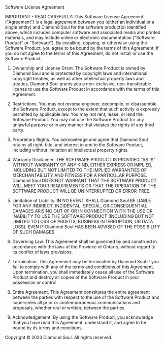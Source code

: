 ﻿Software License Agreement

IMPORTANT - READ CAREFULLY: This Software License Agreement ("Agreement") is a legal agreement 
between you (either an individual or a single entity) and Diamond Soul for the software product(s) 
identified above, which includes computer software and associated media and printed materials, and 
may include online or electronic documentation ("Software Product" or "Software"). By installing, copying, 
or otherwise using the Software Product, you agree to be bound by the terms of this Agreement. 
If you do not agree to the terms of this Agreement, do not install or use the Software Product.

1. Ownership and License Grant. The Software Product is owned by Diamond Soul and is protected by copyright laws 
and international copyright treaties, as well as other intellectual property laws and treaties. Diamond Soul grants 
you a non-exclusive, non-transferable license to use the Software Product in accordance with the terms of this Agreement.

2. Restrictions. You may not reverse engineer, decompile, or disassemble the Software Product, except to the extent 
that such activity is expressly permitted by applicable law. You may not rent, lease, or lend the Software Product. 
You may not use the Software Product for any unlawful purpose or in any manner that violates the rights of any third party.

3. Proprietary Rights. You acknowledge and agree that Diamond Soul retains all right, title, and interest in and to the 
Software Product, including without limitation all intellectual property rights.

4. Warranty Disclaimer. THE SOFTWARE PRODUCT IS PROVIDED "AS IS" WITHOUT WARRANTY OF ANY KIND, EITHER EXPRESS OR IMPLIED, 
INCLUDING BUT NOT LIMITED TO THE IMPLIED WARRANTIES OF MERCHANTABILITY AND FITNESS FOR A PARTICULAR PURPOSE. Diamond Soul 
DOES NOT WARRANT THAT THE SOFTWARE PRODUCT WILL MEET YOUR REQUIREMENTS OR THAT THE OPERATION OF THE SOFTWARE PRODUCT WILL 
BE UNINTERRUPTED OR ERROR-FREE.

5. Limitation of Liability. IN NO EVENT SHALL Diamond Soul BE LIABLE FOR ANY INDIRECT, INCIDENTAL, SPECIAL, OR CONSEQUENTIAL 
DAMAGES ARISING OUT OF OR IN CONNECTION WITH THE USE OR INABILITY TO USE THE SOFTWARE PRODUCT (INCLUDING BUT NOT LIMITED 
TO LOSS OF PROFITS, BUSINESS INTERRUPTION, OR DATA LOSS), EVEN IF Diamond Soul HAS BEEN ADVISED OF THE POSSIBILITY OF SUCH DAMAGES.

6. Governing Law. This Agreement shall be governed by and construed in accordance with the laws of the Province of Ontario, 
without regard to its conflict of laws provisions.

7. Termination. This Agreement may be terminated by Diamond Soul if you fail to comply with any of the terms and conditions 
of this Agreement. Upon termination, you shall immediately cease all use of the Software Product and destroy all copies of 
the Software Product in your possession or control.

8. Entire Agreement. This Agreement constitutes the entire agreement between the parties with respect to the use of the Software 
Product and supersedes all prior or contemporaneous communications and proposals, whether oral or written, between the parties.

9. Acknowledgement. By using the Software Product, you acknowledge that you have read this Agreement, understand it, and agree 
to be bound by its terms and conditions.

Copyright © 2023 Diamond Soul. All rights reserved.
